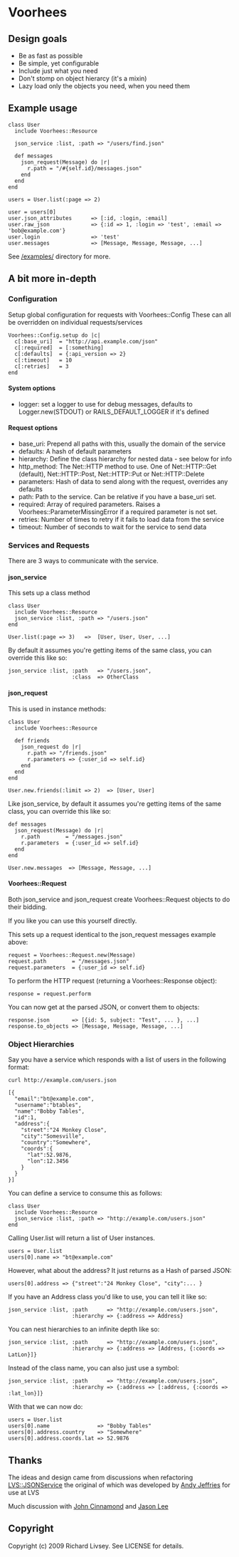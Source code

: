 # Voorhees

## Design goals

* Be as fast as possible
* Be simple, yet configurable
* Include just what you need
* Don't stomp on object hierarcy (it's a mixin)
* Lazy load only the objects you need, when you need them

## Example usage

    class User
      include Voorhees::Resource
      
      json_service :list, :path => "/users/find.json"
    
      def messages
        json_request(Message) do |r|
          r.path = "/#{self.id}/messages.json"
        end
      end
    end
    
    users = User.list(:page => 2)
    
    user = users[0]
    user.json_attributes      => [:id, :login, :email]
    user.raw_json             => {:id => 1, :login => 'test', :email => 'bob@example.com'}
    user.login                => 'test'
    user.messages             => [Message, Message, Message, ...]

See [/examples/](master/examples/) directory for more.

## A bit more in-depth

### Configuration

Setup global configuration for requests with Voorhees::Config
These can all be overridden on individual requests/services

    Voorhees::Config.setup do |c|
      c[:base_uri]  = "http://api.example.com/json"
      c[:required]  = [:something]
      c[:defaults]  = {:api_version => 2}
      c[:timeout]   = 10
      c[:retries]   = 3
    end

#### System options

* logger: set a logger to use for debug messages, defaults to Logger.new(STDOUT) or RAILS_DEFAULT_LOGGER if it's defined

#### Request options

* base_uri: Prepend all paths with this, usually the domain of the service
* defaults: A hash of default parameters
* hierarchy: Define the class hierarchy for nested data - see below for info
* http_method: The Net::HTTP method to use. One of Net::HTTP::Get (default), Net::HTTP::Post, Net::HTTP::Put or Net::HTTP::Delete 
* parameters: Hash of data to send along with the request, overrides any defaults
* path: Path to the service. Can be relative if you have a base_uri set.
* required: Array of required parameters. Raises a Voorhees::ParameterMissingError if a required parameter is not set.
* retries: Number of times to retry if it fails to load data from the service
* timeout: Number of seconds to wait for the service to send data

### Services and Requests

There are 3 ways to communicate with the service.

#### json_service

This sets up a class method

    class User
      include Voorhees::Resource
      json_service :list, :path => "/users.json"
    end

    User.list(:page => 3)   =>  [User, User, User, ...] 

By default it assumes you're getting items of the same class, you can override this like so:
    
    json_service :list, :path   => "/users.json",
                        :class  => OtherClass

#### json_request

This is used in instance methods:

    class User
      include Voorhees::Resource
      
      def friends
        json_request do |r|
          r.path => "/friends.json"
          r.parameters => {:user_id => self.id}
        end
      end
    end

    User.new.friends(:limit => 2)  => [User, User]

Like json_service, by default it assumes you're getting items of the same class, you can override this like so:

    def messages
      json_request(Message) do |r|
        r.path        = "/messages.json"
        r.parameters  = {:user_id => self.id}        
      end
    end

    User.new.messages  => [Message, Message, ...]

#### Voorhees::Request

Both json_service and json_request create Voorhees::Request objects to do their bidding.

If you like you can use this yourself directly.

This sets up a request identical to the json_request messages example above:

    request = Voorhees::Request.new(Message)
    request.path        = "/messages.json"
    request.parameters  = {:user_id => self.id} 
    
To perform the HTTP request  (returning a Voorhees::Response object):

    response = request.perform

You can now get at the parsed JSON, or convert them to objects:

    response.json       => [{id: 5, subject: "Test", ... }, ...]
    response.to_objects => [Message, Message, Message, ...]

### Object Hierarchies

Say you have a service which responds with a list of users in the following format:

    curl http://example.com/users.json

    [{
      "email":"bt@example.com",
      "username":"btables",
      "name":"Bobby Tables",
      "id":1,
      "address":{
        "street":"24 Monkey Close",
        "city":"Somesville",
        "country":"Somewhere",
        "coords":{
          "lat":52.9876,
          "lon":12.3456
        }
      }
    }]

You can define a service to consume this as follows:

    class User
      include Voorhees::Resource
      json_service :list, :path => "http://example.com/users.json"
    end

Calling User.list will return a list of User instances.

    users = User.list
    users[0].name => "bt@example.com"

However, what about the address? It just returns as a Hash of parsed JSON:

    users[0].address => {"street":"24 Monkey Close", "city":... }
    
If you have an Address class you'd like to use, you can tell it like so:

    json_service :list, :path      => "http://example.com/users.json",
                        :hierarchy => {:address => Address}

You can nest hierarchies to an infinite depth like so:

    json_service :list, :path      => "http://example.com/users.json",
                        :hierarchy => {:address => [Address, {:coords => LatLon}]}

Instead of the class name, you can also just use a symbol:

    json_service :list, :path      => "http://example.com/users.json",
                        :hierarchy => {:address => [:address, {:coords => :lat_lon}]}

With that we can now do:

    users = User.list
    users[0].name               => "Bobby Tables"
    users[0].address.country    => "Somewhere"
    users[0].address.coords.lat => 52.9876
    
## Thanks

The ideas and design came from discussions when refactoring [LVS::JSONService](http://github.com/LVS/JSONService) the original of which was 
developed by [Andy Jeffries](http://github.com/andyjeffries/) for use at LVS

Much discussion with [John Cinnamond](http://github.com/jcinnamond) 
and [Jason Lee](http://github.com/jlsync)

## Copyright

Copyright (c) 2009 Richard Livsey. See LICENSE for details.
